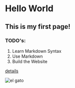 # Hello World
## This is my first page!
### TODO's:
1) Learn Markdown Syntax
2) Use Markdown
3) Build the Website

[details](/details.html)

![el gato](https://www.google.com/url?sa=i&url=https%3A%2F%2Fpngmaker.io%2Ftag%2FCat-Photos&psig=AOvVaw38bLBk4wydqeJ-kZOLcr8o&ust=1742553068488000&source=images&cd=vfe&opi=89978449&ved=0CBQQjRxqFwoTCMiJsZe6mIwDFQAAAAAdAAAAABAW)